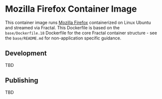 # Mozilla Firefox Container Image

This container image runs [Mozilla Firefox](https://www.mozilla.org/en-US/firefox/new/?redirect_source=firefox-com) containerized on Linux Ubuntu and streamed via Fractal. This Dockerfile is based on the `base/Dockerfile.18` Dockerfile for the core Fractal container structure - see the `base/README.md` for non-application specific guidance.

## Development

TBD

## Publishing

TBD
